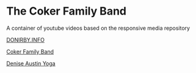 The Coker Family Band
====

A container of youtube videos based on the responsive media repository 

[DONIRBY.INFO](http://donirby.info)

[Coker Family Band](http://donirby.net/coker)

[Denise Austin Yoga](http://donirby.com/austin)

